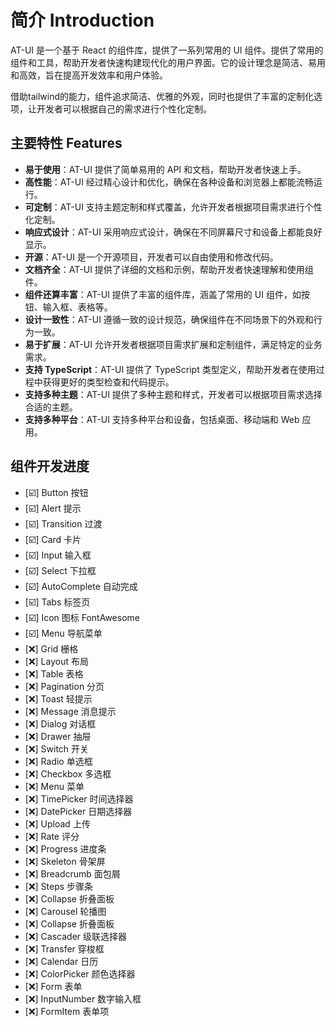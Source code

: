 # 简介 Introduction

AT-UI 是一个基于 React 的组件库，提供了一系列常用的 UI 组件。提供了常用的组件和工具，帮助开发者快速构建现代化的用户界面。它的设计理念是简洁、易用和高效，旨在提高开发效率和用户体验。

借助tailwind的能力，组件追求简洁、优雅的外观，同时也提供了丰富的定制化选项，让开发者可以根据自己的需求进行个性化定制。

## 主要特性 Features

- **易于使用**：AT-UI 提供了简单易用的 API 和文档，帮助开发者快速上手。
- **高性能**：AT-UI 经过精心设计和优化，确保在各种设备和浏览器上都能流畅运行。
- **可定制**：AT-UI 支持主题定制和样式覆盖，允许开发者根据项目需求进行个性化定制。
- **响应式设计**：AT-UI 采用响应式设计，确保在不同屏幕尺寸和设备上都能良好显示。
- **开源**：AT-UI 是一个开源项目，开发者可以自由使用和修改代码。
- **文档齐全**：AT-UI 提供了详细的文档和示例，帮助开发者快速理解和使用组件。
- **组件还算丰富**：AT-UI 提供了丰富的组件库，涵盖了常用的 UI 组件，如按钮、输入框、表格等。
- **设计一致性**：AT-UI 遵循一致的设计规范，确保组件在不同场景下的外观和行为一致。
- **易于扩展**：AT-UI 允许开发者根据项目需求扩展和定制组件，满足特定的业务需求。
- **支持 TypeScript**：AT-UI 提供了 TypeScript 类型定义，帮助开发者在使用过程中获得更好的类型检查和代码提示。
- **支持多种主题**：AT-UI 提供了多种主题和样式，开发者可以根据项目需求选择合适的主题。
- **支持多种平台**：AT-UI 支持多种平台和设备，包括桌面、移动端和 Web 应用。

## 组件开发进度

- [☑️] Button 按钮
- [☑️] Alert 提示
- [☑️] Transition 过渡
- [☑️] Card 卡片
- [☑️] Input 输入框
- [☑️] Select 下拉框
- [☑️] AutoComplete 自动完成
- [☑️] Tabs 标签页
- [☑️] Icon 图标  FontAwesome
- [☑️] Menu 导航菜单
- [❌] Grid 栅格
- [❌] Layout 布局
- [❌] Table 表格
- [❌] Pagination 分页
- [❌] Toast 轻提示
- [❌] Message 消息提示
- [❌] Dialog 对话框
- [❌] Drawer 抽屉
- [❌] Switch 开关
- [❌] Radio 单选框
- [❌] Checkbox 多选框
- [❌] Menu 菜单
- [❌] TimePicker 时间选择器
- [❌] DatePicker 日期选择器
- [❌] Upload 上传
- [❌] Rate 评分
- [❌] Progress 进度条
- [❌] Skeleton 骨架屏
- [❌] Breadcrumb 面包屑
- [❌] Steps 步骤条
- [❌] Collapse 折叠面板
- [❌] Carousel 轮播图
- [❌] Collapse 折叠面板
- [❌] Cascader 级联选择器
- [❌] Transfer 穿梭框
- [❌] Calendar 日历
- [❌] ColorPicker 颜色选择器
- [❌] Form 表单
- [❌] InputNumber 数字输入框
- [❌] FormItem 表单项